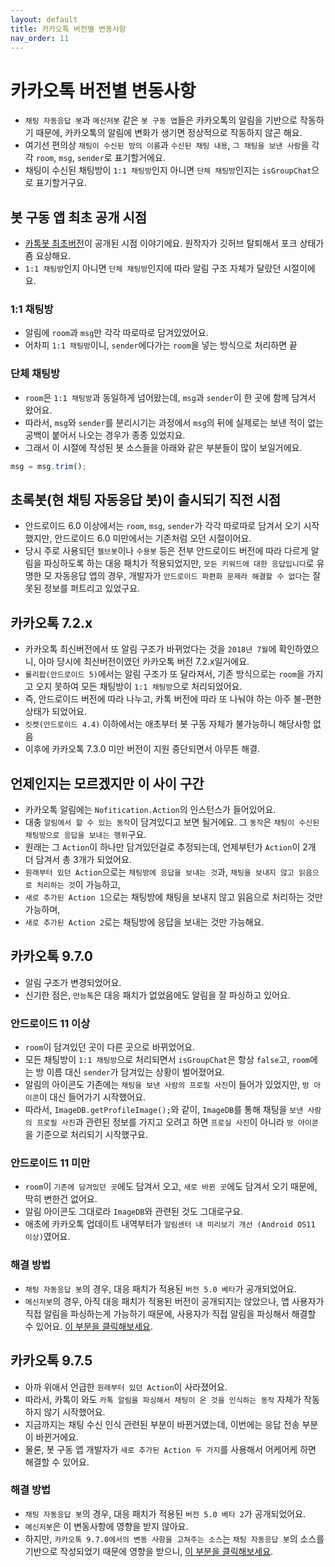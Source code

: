 ```yaml
---
layout: default
title: 카카오톡 버전별 변동사항
nav_order: 11
---
```


# 카카오톡 버전별 변동사항
*  `채팅 자동응답 봇`과 `메신저봇` 같은 `봇 구동 앱`들은 카카오톡의 알림을 기반으로 작동하기 때문에, 카카오톡의 알림에 변화가 생기면 정상적으로 작동하지 않곤 해요.
* 여기선 편의상 `채팅이 수신된 방의 이름`과 `수신된 채팅 내용`, `그 채팅을 보낸 사람`을 각각 `room`, `msg`, `sender`로 표기할거에요.
* 채팅이 수신된 채팅방이 `1:1 채팅방`인지 아니면 `단체 채팅방`인지는 `isGroupChat`으로 표기할거구요.


## 봇 구동 앱 최초 공개 시점
* [카톡봇 최초버전](https://github.com/ManDongI/ScriptableKakaoBot)이 공개된 시점 이야기에요. 원작자가 깃허브 탈퇴해서 포크 상태가 죰 요상해요.
* `1:1 채팅방`인지 아니면 `단체 채팅방`인지에 따라 알림 구조 자체가 달랐던 시절이에요.

### 1:1 채팅방
* 알림에 `room`과 `msg`만 각각 따로따로 담겨있었어요.
* 어차피 `1:1 채팅방`이니, `sender`에다가는 `room`을 넣는 방식으로 처리하면 끝

### 단체 채팅방
* `room`은 `1:1 채팅방`과 동일하게 넘어왔는데, `msg`과 `sender`이 한 곳에 함께 담겨서 왔어요.
* 따라서, `msg`와 `sender`를 분리시기는 과정에서 `msg`의 뒤에 실제로는 보낸 적이 없는 공백이 붙어서 나오는 경우가 종종 있었지요.
* 그래서 이 시절에 작성된 봇 소스들을 아래와 같은 부분들이 많이 보일거에요.

```javascript
msg = msg.trim();
```

## 초록봇(현 채팅 자동응답 봇)이 출시되기 직전 시점

* 안드로이드 6.0 이상에서는 `room`, `msg`, `sender`가 각각 따로따로 담겨서 오기 시작했지만, 안드로이드 6.0 미만에서는 기존처럼 오던 시절이어요.
* 당시 주로 사용되던 `젤브봇`이나 `수용봇` 등은 전부 안드로이드 버전에 따라 다르게 알림을 파싱하도록 하는 대응 패치가 적용되었지만, `모든 키워드에 대한 응답입니다`로 유명한 모 자동응답 앱의 경우, 개발자가 `안드로이드 파편화 문제라 해결할 수 없다`는 잘못된 정보를 퍼트리고 있었구요.

## 카카오톡 7.2.x

* 카카오톡 최신버전에서 또 알림 구조가 바뀌었다는 것을 `2018년 7월`에 확인하였으니, 아마 당시에 최신버전이였던 카카오톡 버전 7.2.x일거에요.
* `롤리팝(안드로이드 5)`에서는 알림 구조가 또 달라져서, 기존 방식으로는 `room`을 가지고 오지 못하여 모든 채팅방이 `1:1 채팅방`으로 처리되었어요.
* 즉, 안드로이드 버전에 따라 나누고, 카톡 버전에 따라 또 나눠야 하는 아주 불-편한 상태가 되었어요.
* `킷켓(안드로이드 4.4)` 이하에서는 애초부터 봇 구동 자체가 불가능하니 해당사항 없음
* 이후에 카카오톡 7.3.0 미만 버전이 지원 중단되면서 아무튼 해결.


## 언제인지는 모르겠지만 이 사이 구간

* 카카오톡 알림에는 `Nofitication.Action`의 인스턴스가 들어있어요.
* 대충 `알림에서 할 수 있는 동작`이 담겨있디고 보면 될거에요. 그 `동작`은 `채팅이 수신된 채팅방으로 응답을 보내는 행위`구요.
* 원래는 그 `Action`이 하나만 담겨있던걸로 추정되는데, 언제부턴가 `Action`이 2개 더 담겨서 총 3개가 되었어요.
* `원래부터 있던 Action`으로는 `채팅방에 응답을 보내는 것`과, `채팅을 보내지 않고 읽음으로 처리하는 것`이 가능하고,
* `새로 추가된 Action 1`으로는 채팅방에 채팅을 보내지 않고 읽음으로 처리하는 것만 가능하며,
* `새로 추가된 Action 2`로는 채팅방에 응답을 보내는 것만 가능해요.


## 카카오톡 9.7.0

* 알림 구조가 변경되었어요.
* 신기한 점은, `만능톡`은 대응 패치가 없었음에도 알림을 잘 파싱하고 있어요.

### 안드로이드 11 이상
* `room`이 담겨있던 곳이 다른 곳으로 바뀌었어요.
* 모든 채팅방이 `1:1 채팅방`으로 처리되면서 `isGroupChat`은 항상 `false`고, `room`에는 방 이름 대신 `sender`가 담겨있는 상황이 벌어졌어요.
* 알림의 아이콘도 기존에는 `채팅을 보낸 사람의 프로필 사진`이 들어가 있었지만, `방 아이콘`이 대신 들어가기 시작했어요.
* 따라서, `ImageDB.getProfileImage();`와 같이, `ImageDB`를 통해 채팅을 `보낸 사람의 프로필 사진`과 관련된 정보를 가지고 오려고 하면 `프로실 사진`이 아니라 `방 아이콘`을 기준으로 처리되기 시작했구요.

### 안드로이드 11 미만
* `room`이 `기존에 담겨있던 곳`에도 담겨서 오고, `새로 바뀐 곳`에도 담겨서 오기 때문에, 딱히 변한건 없어요.
* 알림 아이콘도 그대로라 `ImageDB`와 관련된 것도 그대로구요.
* 애초에 카카오톡 업데이트 내역부터가 `알림센터 내 미리보기 개선 (Android OS11 이상)`였어요.

### 해결 방법
* `채팅 자동응답 봇`의 경우, 대응 패치가 적용된 `버전 5.0 베타`가 공개되었어요.
* `메신저봇`의 경우, 아직 대응 패치가 적용된 버전이 공개되지는 않았으나, 앱 사용자가 직접 알림을 파싱하는게 가능하기 때문에, 사용자가 직접 알림을 파싱해서 해결할 수 있어요. [이 부분을 클릭해보세요](https://cafe.naver.com/msgbot/2054).

## 카카오톡 9.7.5

* 아까 위애서 언급한 `원래부터 있던 Action`이 사라졌어요. 
* 따라서, 카톡이 와도 `카톡 알림을 파싱해서 채팅이 온 것을 인식하는 동작` 자체가 작동하지 않기 시작했어요.
* 지금까지는 채팅 수신 인식 관련된 부분이 바뀐거였는데, 이번에는 응답 전송 부분이 바뀐거에요.
* 물론, 봇 구동 앱 개발자가 `새로 추가된 Action 두 가지`를 사용해서 어케어케 하면 해결할 수 있어요.

### 해결 방법
* `채팅 자동응답 봇`의 경우, 대응 패치가 적용된 `버전 5.0 베타 2`가 공개되었어요.
* `메신저봇`은 이 변동사항에 영향을 받지 않아요.
* 하지만, `카카오톡 9.7.0에서의 변동 사항을 고쳐주는 소스`는 `채팅 자동응답 봇`의 소스를 기반으로 작성되었기 때문에 영향을 받으니, [이 부분을 클릭해보세요](https://cafe.naver.com/msgbot/2067).